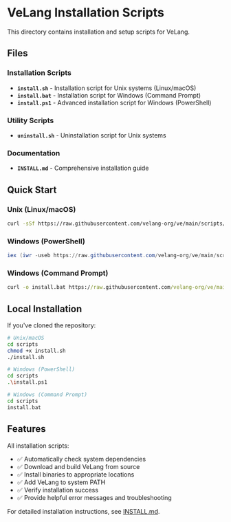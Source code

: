 # VeLang Installation Scripts

This directory contains installation and setup scripts for VeLang.

## Files

### Installation Scripts
- **`install.sh`** - Installation script for Unix systems (Linux/macOS)
- **`install.bat`** - Installation script for Windows (Command Prompt)
- **`install.ps1`** - Advanced installation script for Windows (PowerShell)

### Utility Scripts
- **`uninstall.sh`** - Uninstallation script for Unix systems

### Documentation
- **`INSTALL.md`** - Comprehensive installation guide

## Quick Start

### Unix (Linux/macOS)
```bash
curl -sSf https://raw.githubusercontent.com/velang-org/ve/main/scripts/install.sh | bash
```

### Windows (PowerShell)
```powershell
iex (iwr -useb https://raw.githubusercontent.com/velang-org/ve/main/scripts/install.ps1).Content
```

### Windows (Command Prompt)
```cmd
curl -o install.bat https://raw.githubusercontent.com/velang-org/ve/main/scripts/install.bat && install.bat
```

## Local Installation

If you've cloned the repository:

```bash
# Unix/macOS
cd scripts
chmod +x install.sh
./install.sh

# Windows (PowerShell)
cd scripts
.\install.ps1

# Windows (Command Prompt)
cd scripts
install.bat
```

## Features

All installation scripts:
- ✅ Automatically check system dependencies
- ✅ Download and build VeLang from source
- ✅ Install binaries to appropriate locations
- ✅ Add VeLang to system PATH
- ✅ Verify installation success
- ✅ Provide helpful error messages and troubleshooting

For detailed installation instructions, see [INSTALL.md](INSTALL.md).
